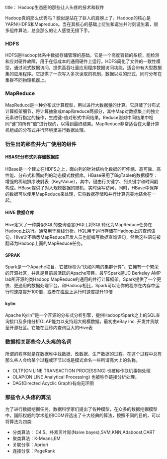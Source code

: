 title： Hadoop生态圈的那些让人头疼的技术和软件



Hadoop真的那么优秀吗？貌似是站在了巨人的肩膀上了。Hadoop的核心是YARN\HDFS和Mapreduce。当在其核心的基础上衍生和诞生并时刻诞生着，很多组件算法，总会那么的让人感觉无措下手。



### HDFS

HDFS是Hadoop体系中数据存储管理的基础。它是一个高度容错的系统，能检测和应对硬件故障，用于在低成本的通用硬件上运行。HDFS简化了文件的一致性模型，通过流式数据访问，提供高吞吐量应用程序数据访问功能，适合带有大型数据集的应用程序。它提供了一次写入多次读取的机制，数据以块的形式，同时分布在集群不同物理机器上。



### MapReduce

MapReduce是一种分布式计算模型，用以进行大数据量的计算。它屏蔽了分布式计算框架细节，将计算抽象成map和reduce两部分，其中Map对数据集上的独立元素进行指定的操作，生成键-值对形式中间结果。Reduce则对中间结果中相同“键”的所有“值”进行规约，以得到最终结果。MapReduce非常适合在大量计算机组成的分布式并行环境里进行数据处理。



### 衍生出的那些并大厂使用的组件

#### HBASE分布式列存储数据库

HBase是一个建立在HDFS之上，面向列的针对结构化数据的可伸缩、高可靠、高性能、分布式和面向列的动态模式数据库。HBase采用了BigTable的数据模型：增强的稀疏排序映射表（Key/Value），其中，键由行关键字、列关键字和时间戳构成。HBase提供了对大规模数据的随机、实时读写访问，同时，HBase中保存的数据可以使用MapReduce来处理，它将数据存储和并行计算完美地结合在一起。



#### HIVE 数据仓库

Hive定义了一种类似SQL的查询语言(HQL),将SQL转化为MapReduce任务在Hadoop上执行。通常用于离线分析。HQL用于运行存储在Hadoop上的查询语句，Hive让不熟悉MapReduce开发人员也能编写数据查询语句，然后这些语句被翻译为Hadoop上面的MapReduce任务。



#### SPRAK

Spark是一个Apache项目，它被标榜为“快如闪电的集群计算”。它拥有一个繁荣的开源社区，并且是目前最活跃的Apache项目。最早Spark是UC Berkeley AMP lab所开源的类Hadoop MapReduce的通用的并行计算框架。Spark提供了一个更快、更通用的数据处理平台。和Hadoop相比，Spark可以让你的程序在内存中运行时速度提升100倍，或者在磁盘上运行时速度提升10倍



#### kylin

Apache Kylin™是一个开源的分布式分析引擎，提供Hadoop/Spark之上的SQL查询接口及多维分析OLAP能力以支持超大规模数据，最初由eBay Inc. 开发并贡献至开源社区。它能在亚秒内查询巨大的Hive表



### 数据相关那些令人头疼的名词

所谓的程序就是在数据堆中找数据、改数据、生产数据的过程。在这个过程中总有那么些人会给某个过程或环节以或是模式命名一些所谓高大上的名称。

* OLTP(ON LINE TRANSACTION PROCESSING) 也被称作联机事物处理
* OLAP(ON LINE Analytical Processing) 也被称作链接分析处理。
* DAG(Directed Acyclic Graph)有向无环图





### 那些令人头疼的算法

为了进行数据挖掘任务，数据科学家们提出了各种模型，在众多的数据挖掘模型中，国际权威的学术组织ICDM评选出了十大经典的算法，按照不同的目的，可以将算法为四类:

* 分类算法： C4.5、朴素贝叶斯(Naive bayes),SVM,KNN,Adaboost,CART
* 聚类算法：K-Means,EM
* 关联分享：Apriori
* 连接分享：PageRank